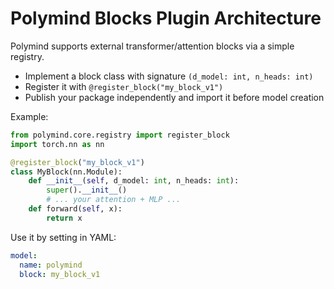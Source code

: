 # Polymind Blocks Plugin Architecture

Polymind supports external transformer/attention blocks via a simple registry.

- Implement a block class with signature `(d_model: int, n_heads: int)`
- Register it with `@register_block("my_block_v1")`
- Publish your package independently and import it before model creation

Example:
```python
from polymind.core.registry import register_block
import torch.nn as nn

@register_block("my_block_v1")
class MyBlock(nn.Module):
    def __init__(self, d_model: int, n_heads: int):
        super().__init__()
        # ... your attention + MLP ...
    def forward(self, x):
        return x
```

Use it by setting in YAML:
```yaml
model:
  name: polymind
  block: my_block_v1
```
